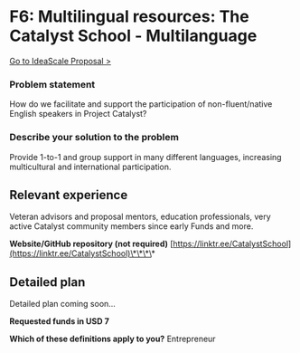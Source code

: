 # F6: Multilingual resources: The Catalyst School - Multilanguage

[Go to IdeaScale Proposal &gt;](https://cardano.ideascale.com/a/dtd/The-Catalyst-School-Multilanguage/368887-48088)

### **Problem statement**

How do we facilitate and support the participation of non-fluent/native English speakers in Project Catalyst?

### **Describe your solution to the problem**

Provide 1-to-1 and group support in many different languages, increasing multicultural and international participation.

## **Relevant experience**

Veteran advisors and proposal mentors, education professionals, very active Catalyst community members since early Funds and more.

**Website/GitHub repository \(not required\)** [https://linktr.ee/CatalystSchool](https://linktr.ee/CatalystSchool)\*\*\*\*

## **Detailed plan**

Detailed plan coming soon...

**Requested funds in USD 7**

**Which of these definitions apply to you?** Entrepreneur

